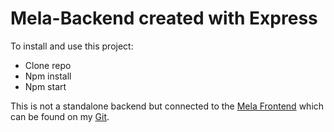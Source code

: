 # Mela-Backend created with Express

To install and use this project:
* Clone repo
* Npm install
* Npm start

This is not a standalone backend but connected to the [Mela Frontend](https://github.com/daBack/Mela-Backend) which can be found on my [Git](https://github.com/daBack/).